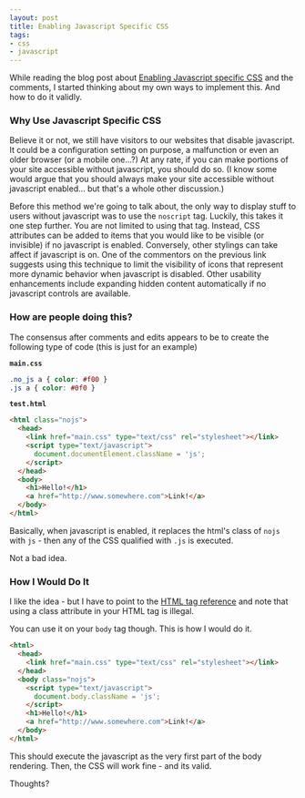 ```yaml
---
layout: post
title: Enabling Javascript Specific CSS
tags:
- css
- javascript
---
```

While reading the blog post about [Enabling Javascript specific CSS](http://greatwebguy.com/programming/dom/enable-javascript-specific-css-with-one-line-of-jquery/) and the comments, I started thinking about my own ways to implement this.  And how to do it validly.

### Why Use Javascript Specific CSS

Believe it or not, we still have visitors to our websites that disable javascript.  It could be a configuration setting on purpose, a malfunction or even an older browser (or a mobile one...?)  At any rate, if you can make portions of your site accessible without javascript, you should do so.  (I know some would argue that you should always make your site accessible without javascript enabled... but that's a whole other discussion.)

Before this method we're going to talk about, the only way to display stuff to users without javascript was to use the `noscript` tag.  Luckily, this takes it one step further.  You are not limited to using that tag.  Instead, CSS attributes can be added to items that you would like to be visible (or invisible) if no javascript is enabled.  Conversely, other stylings can take affect if javascript is on.  One of the commentors on the previous link suggests using this technique to limit the visibility of icons that represent more dynamic behavior when javascript is disabled.  Other usability enhancements include expanding hidden content automatically if no javascript controls are available.

### How are people doing this?

The consensus after comments and edits appears to be to create the following type of code (this is just for an example)

**`main.css`**

```css
.no_js a { color: #f00 }
.js a { color: #0f0 }
```

**`test.html`**

```html
<html class="nojs">
  <head>
    <link href="main.css" type="text/css" rel="stylesheet"></link>
    <script type="text/javascript">
      document.documentElement.className = 'js';
    </script>
  </head>
  <body>
    <h1>Hello!</h1>
    <a href="http://www.somewhere.com">Link!</a>
  </body>
</html>
```

Basically, when javascript is enabled, it replaces the html's class of `nojs` with `js`  - then any of the CSS qualified with `.js` is executed.

Not a bad idea.

### How I Would Do It

I like the idea - but I have to point to the [HTML tag reference](http://www.w3.org/TR/html4/struct/global.html#h-7.3) and note that using a class attribute in your HTML tag is illegal.

You can use it on your `body` tag though.  This is how I would do it.

```html
<html>
  <head>
    <link href="main.css" type="text/css" rel="stylesheet"></link>
  </head>
  <body class="nojs">
    <script type="text/javascript">
      document.body.className = 'js';
    </script>
    <h1>Hello!</h1>
    <a href="http://www.somewhere.com">Link!</a>
  </body>
</html>
```

This should execute the javascript as the very first part of the body rendering.  Then, the CSS will work fine - and its valid.

Thoughts?
